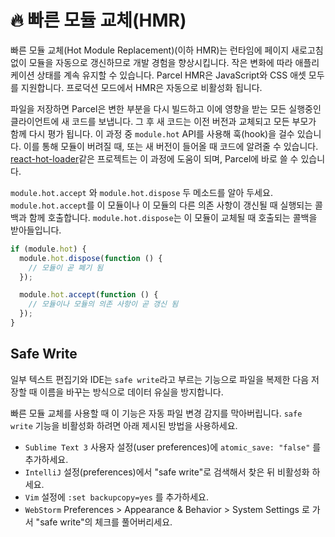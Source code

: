 # 🔥 빠른 모듈 교체(HMR)

빠른 모듈 교체(Hot Module Replacement)(이하 HMR)는 런타임에 페이지 새로고침 없이 모듈을 자동으로 갱신하므로 개발 경험을 향상시킵니다. 작은 변화에 따라 애플리케이션 상태를 계속 유지할 수 있습니다. Parcel HMR은 JavaScript와 CSS 애셋 모두를 지원합니다. 프로덕션 모드에서 HMR은 자동으로 비활성화 됩니다.

파일을 저장하면 Parcel은 변한 부분을 다시 빌드하고 이에 영향을 받는 모든 실행중인 클라이언트에 새 코드를 보냅니다. 그 후 새 코드는 이전 버전과 교체되고 모든 부모가 함께 다시 평가 됩니다. 이 과정 중 `module.hot` API를 사용해 훅(hook)을 걸수 있습니다. 이를 통해 모듈이 버려질 때, 또는 새 버전이 들어올 때 코드에 알려줄 수 있습니다. [react-hot-loader](https://github.com/gaearon/react-hot-loader)같은 프로젝트는 이 과정에 도움이 되며, Parcel에 바로 쓸 수 있습니다.

`module.hot.accept` 와 `module.hot.dispose` 두 메소드를 알아 두세요. `module.hot.accept`를 이 모듈이나 이 모듈의 다른 의존 사항이 갱신될 때 실행되는 콜백과 함께 호출합니다. `module.hot.dispose`는 이 모듈이 교체될 때 호출되는 콜백을 받아들입니다.

```javascript
if (module.hot) {
  module.hot.dispose(function () {
    // 모듈이 곧 폐기 됨
  });

  module.hot.accept(function () {
    // 모듈이나 모듈의 의존 사항이 곧 갱신 됨
  });
}
```

## Safe Write

일부 텍스트 편집기와 IDE는 `safe write`라고 부르는 기능으로 파일을 복제한 다음 저장할 때 이름을 바꾸는 방식으로 데이터 유실을 방지합니다.

빠른 모듈 교체를 사용할 때 이 기능은 자동 파일 변경 감지를 막아버립니다. `safe write` 기능을 비활성화 하려면 아래 제시된 방법을 사용하세요.

* `Sublime Text 3` 사용자 설정(user preferences)에 `atomic_save: "false"` 를 추가하세요.
* `IntelliJ` 설정(preferences)에서 "safe write"로 검색해서 찾은 뒤 비활성화 하세요.
* `Vim` 설정에 `:set backupcopy=yes` 를 추가하세요.
* `WebStorm` Preferences > Appearance & Behavior > System Settings 로 가서 "safe write"의 체크를 풀어버리세요.

